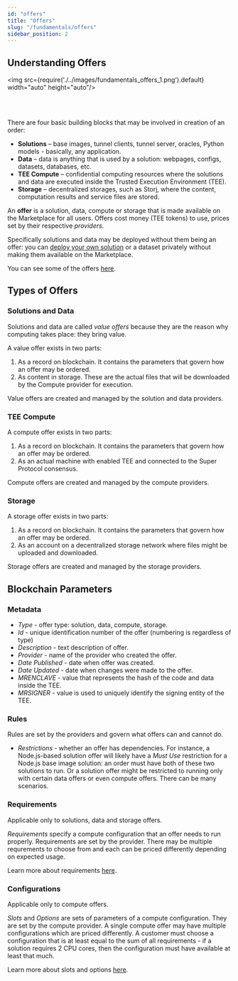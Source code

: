 ```yaml
---
id: "offers"
title: "Offers"
slug: "/fundamentals/offers"
sidebar_position: 2
---
```



## Understanding Offers

<img src={require('./../images/fundamentals_offers_1.png').default} width="auto" height="auto"/>

<br/>
<br/>

There are four basic building blocks that may be involved in creation of an order:

- **Solutions** – base images, tunnel clients, tunnel server, oracles, Python models - basically, any application.
- **Data** – data is anything that is used by a solution: webpages, configs, datasets, databases, etc.
- **TEE Compute** – confidential computing resources where the solutions and data are executed inside the Trusted Execution Environment (TEE).
- **Storage** – decentralized storages, such as Storj, where the content, computation results and service files are stored.

An **offer** is a solution, data, compute or storage that is made available on the Marketplace for all users. Offers cost money (TEE tokens) to use, prices set by their respective *providers*. 

Specifically solutions and data may be deployed without them being an offer: you can [deploy your own solution](/developers/cli_guides/quick_guide) or a dataset privately without making them available on the Marketplace.

You can see some of the offers [here](/developers/offers).

## Types of Offers

### Solutions and Data

Solutions and data are called *value offers* because they are the reason why computing takes place: they bring value.

A value offer exists in two parts:
1. As a record on blockchain. It contains the parameters that govern how an offer may be ordered. 
2. As content in storage. These are the actual files that will be downloaded by the Compute provider for execution. 

Value offers are created and managed by the solution and data providers.


### TEE Compute

A compute offer exists in two parts:
1. As a record on blockchain. It contains the parameters that govern how an offer may be ordered.
2. As an actual machine with enabled TEE and connected to the Super Protocol consensus. 

Compute offers are created and managed by the compute providers.

### Storage

A storage offer exists in two parts:
1. As a record on blockchain. It contains the parameters that govern how an offer may be ordered.
2. As an account on a decentralized storage network where files might be uploaded and downloaded.

Storage offers are created and managed by the storage providers.

## Blockchain Parameters

### Metadata

* *Type* - offer type: solution, data, compute, storage.
* *Id* - unique identification number of the offer (numbering is regardless of type)
* *Description* - text description of offer.
* *Provider* - name of the provider who created the offer.
* *Date Published* - date when offer was created.
* *Date Updated* - date when changes were made to the offer.
* *MRENCLAVE* - value that represents the hash of the code and data inside the TEE.
* *MRSIGNER* - value is used to uniquely identify the signing entity of the TEE.

### Rules

Rules are set by the providers and govern what offers can and cannot do.

* *Restrictions* - whether an offer has dependencies. For instance, a Node.js-based solution offer will likely have a *Must Use* restriction for a Node.js base image solution: an order must have both of these two solutions to run. Or a solution offer might be restricted to running only with certain data offers or even compute offers. There can be many scenarios. 

### Requirements

Applicable only to solutions, data and storage offers.

*Requirements* specify a compute configuration that an offer needs to run properly. Requirements are set by the provider. There may be multiple requrements to choose from and each can be priced differently depending on expected usage. 

Learn more about requirements [here](/developers/fundamentals/slots).

### Configurations

Applicable only to compute offers.

*Slots* and *Options* are sets of parameters of a compute configuration. They are set by the compute provider. A single compute offer may have multiple configurations which are priced differently. A customer must choose a configuration that is at least equal to the sum of all requirements - if a solution requires 2 CPU cores, then the configuration must have available at least that much. 

Learn more about slots and options [here](/developers/fundamentals/slots).





